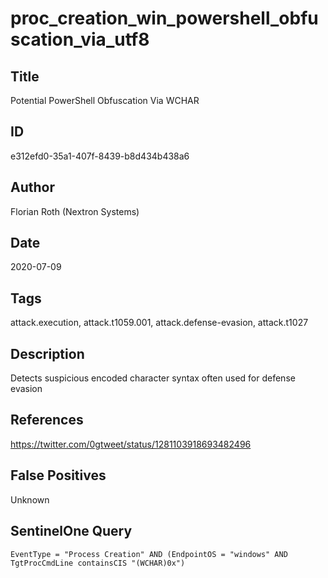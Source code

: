 # proc_creation_win_powershell_obfuscation_via_utf8

## Title
Potential PowerShell Obfuscation Via WCHAR

## ID
e312efd0-35a1-407f-8439-b8d434b438a6

## Author
Florian Roth (Nextron Systems)

## Date
2020-07-09

## Tags
attack.execution, attack.t1059.001, attack.defense-evasion, attack.t1027

## Description
Detects suspicious encoded character syntax often used for defense evasion

## References
https://twitter.com/0gtweet/status/1281103918693482496

## False Positives
Unknown

## SentinelOne Query
```
EventType = "Process Creation" AND (EndpointOS = "windows" AND TgtProcCmdLine containsCIS "(WCHAR)0x")

```